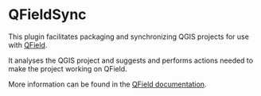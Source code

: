 # QFieldSync
This plugin facilitates packaging and synchronizing QGIS projects for use with [QField](http://www.qfield.org).

It analyses the QGIS project and suggests and performs actions needed to make the project working on QField.

More information can be found in the [QField documentation](http://www.qfield.org/docs/qfieldsync/index.html).
